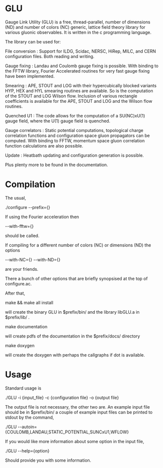 GLU
===

Gauge Link Utility (GLU) is a free, thread-parallel, number of dimensions (ND) and number of colors (NC) generic, lattice field
theory library for various gluonic observables. It is written in the c programming language.

The library can be used for:

File conversion : Support for ILDG, Scidac, NERSC, HiRep, MILC, and CERN configuration files. Both reading and writing.

Gauge fixing : Landau and Coulomb gauge fixing is possible. With binding to the FFTW library, Fourier Accelerated routines
               for very fast gauge fixing have been implemented.

Smearing : APE, STOUT and LOG with their hypercubically blocked variants HYP, HEX and HYL smearing routines are available.
           So is the computation of the STOUT and LOG Wilson flow. Inclusion of various rectangle coefficients is
           available for the APE, STOUT and LOG and the Wilson flow routines.
           
Quenched U1 : The code allows for the computation of a SU(NC)xU(1) gauge field, where the U(1) gauge field is quenched.

Gauge correlators : Static potential computations, topological charge correlation functions and configuration space gluon 
                    propagators can be computed. With binding to FFTW, momentum space gluon correlation function 
                    calculations are also possible.

Update : Heatbath updating and configuration generation is possible.
                    
Plus plenty more to be found in the documentation.

Compilation
===========

The usual,

./configure --prefix={}

If using the Fourier acceleration then

--with-fftw={}

should be called.

If compiling for a different number of colors (NC) or dimensions (ND) the options

--with-NC={} --with-ND={}

are your friends.

There a bunch of other options that are briefly synopsised at the top of configure.ac.

After that,

make && make all install

will create the binary GLU in $prefix/bin/ and the library libGLU.a in $prefix/lib/ .

make documentation

will create pdfs of the documentation in the $prefix/docs/ directory

make doxygen

will create the doxygen with perhaps the callgraphs if dot is available.

Usage
=====

Standard usage is

./GLU -i {input_file} -c {configuration file} -o {output file}

The output file is not necessary, the other two are. An example input file should be in $prefix/bin/
a couple of example input files can be printed to stdout by the command,

./GLU --autoin={COULOMB,LANDAU,STATIC_POTENTIAL,SUNCxU1,WFLOW}

If you would like more information about some option in the input file,

./GLU --help={option}

Should provide you with some information.

